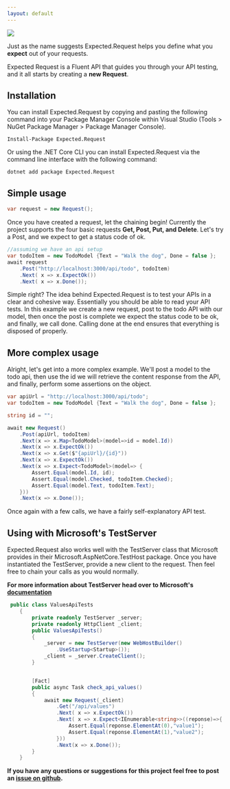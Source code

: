 ```yaml
---
layout: default
---
```


![](https://api.travis-ci.org/wright-development/Expected.Request.svg?branch=master)

Just as the name suggests Expected.Request helps you define what you **expect** out of your requests.

Expected Request is a Fluent API that guides you through your API testing, and it all starts by creating a **new Request**.

## Installation

You can install Expected.Request by copying and pasting the following command into your Package Manager Console within Visual Studio (Tools > NuGet Package Manager > Package Manager Console).

```
Install-Package Expected.Request
```

Or using the .NET Core CLI you can install Expected.Request via the command line interface with the following command:

```
dotnet add package Expected.Request
```

## Simple usage

``` csharp
var request = new Request();
```

Once you have created a request, let the chaining begin! Currently the project supports the four basic requests **Get, Post, Put, and Delete**. Let's try a Post, and we expect to get a status code of ok.

``` csharp
//assuming we have an api setup
var todoItem = new TodoModel {Text = "Walk the dog", Done = false };
await request
    .Post("http://localhost:3000/api/todo", todoItem)
    .Next( x => x.ExpectOk())
    .Next( x => x.Done());
```

Simple right? The idea behind Expected.Request is to test your APIs in a clear and cohesive way. Essentially you should be able to read your API tests. In this example we create a new request, post to the todo API with our model, then once the post is complete we expect the status code to be ok, and finally, we call done. Calling done at the end ensures that everything is disposed of properly.


## More complex usage

Alright, let's get into a more complex example. We'll post a model to the todo api, then use the id we will retrieve the content response from the API, and finally, perform some assertions on the object.

``` csharp
var apiUrl = "http://localhost:3000/api/todo";
var todoItem = new TodoModel {Text = "Walk the dog", Done = false };

string id = "";

await new Request()
    .Post(apiUrl, todoItem)
    .Next(x => x.Map<TodoModel>(model=>id = model.Id))
    .Next(x => x.ExpectOk())
    .Next(x => x.Get($"{apiUrl}/{id}"))
    .Next(x => x.ExpectOk())
    .Next(x => x.Expect<TodoModel>(model=> {
        Assert.Equal(model.Id, id);
        Assert.Equal(model.Checked, todoItem.Checked);
        Assert.Equal(model.Text, todoItem.Text);
    }))
    .Next(x => x.Done());
```

Once again with a few calls, we have a fairly self-explanatory API test. 

## Using with Microsoft's TestServer

Expected.Request also works well with the TestServer class that Microsoft provides in their Microsoft.AspNetCore.TestHost package. Once you have instantiated the TestServer, provide a new client to the request. Then feel free to chain your calls as you would normally.

**For more information about TestServer head over to Microsoft's [documentation](https://docs.microsoft.com/en-us/aspnet/core/testing/integration-testing)**

``` csharp
 public class ValuesApiTests
    {
        private readonly TestServer _server;
        private readonly HttpClient _client;
        public ValuesApiTests()
        {
            _server = new TestServer(new WebHostBuilder()
                .UseStartup<Startup>());
            _client = _server.CreateClient();
        }


        [Fact]
        public async Task check_api_values()
        {
            await new Request(_client)
                .Get("/api/values")
                .Next( x => x.ExpectOk())
                .Next( x => x.Expect<IEnumerable<string>>((reponse)=>{
                    Assert.Equal(reponse.ElementAt(0),"value1");
                    Assert.Equal(reponse.ElementAt(1),"value2");
                }))
                .Next(x => x.Done());
        }
    }
```

**If you have any questions or suggestions for this project feel free to post an [issue on github](https://github.com/wright-development/Expected.Request/issues).**